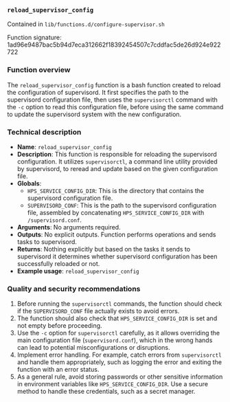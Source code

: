 ### `reload_supervisor_config `

Contained in `lib/functions.d/configure-supervisor.sh`

Function signature: 1ad96e9487bac5b94d7eca312662f18392454507c7cddfac5de26d924e922722

### Function overview

The `reload_supervisor_config` function is a bash function created to reload the configuration of supervisord. It first specifies the path to the supervisord configuration file, then uses the `supervisorctl` command with the `-c` option to read this configuration file, before using the same command to update the supervisord system with the new configuration.

### Technical description

- **Name**: `reload_supervisor_config`
- **Description**: This function is responsible for reloading the supervisord configuration. It utilizes `supervisorctl`, a command line utility provided by supervisord, to reread and update based on the given configuration file.
- **Globals**: 
   - `HPS_SERVICE_CONFIG_DIR`: This is the directory that contains the supervisord configuration file.
   - `SUPERVISORD_CONF`: This is the path to the supervisord configuration file, assembled by concatenating `HPS_SERVICE_CONFIG_DIR` with `/supervisord.conf`.
- **Arguments**: No arguments required.
- **Outputs**: No explicit outputs. Function performs operations and sends tasks to supervisord.
- **Returns**: Nothing explicitly but based on the tasks it sends to supervisord it determines whether supervisord configuration has been successfully reloaded or not.
- **Example usage**: `reload_supervisor_config`

### Quality and security recommendations

1. Before running the `supervisorctl` commands, the function should check if the `SUPERVISORD_CONF` file actually exists to avoid errors.
2. The function should also check that `HPS_SERVICE_CONFIG_DIR` is set and not empty before proceeding.
3. Use the `-c` option for `supervisorctl` carefully, as it allows overriding the main configuration file (`supervisord.conf`), which in the wrong hands can lead to potential misconfigurations or disruptions.
4. Implement error handling. For example, catch errors from `supervisorctl` and handle them appropriately, such as logging the error and exiting the function with an error status.
5. As a general rule, avoid storing passwords or other sensitive information in environment variables like `HPS_SERVICE_CONFIG_DIR`. Use a secure method to handle these credentials, such as a secret manager.

